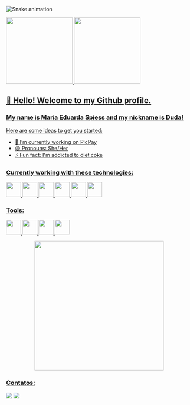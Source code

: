 ![Snake animation](https://github.com/MariaEduardaSpiess/MariaEduardaSpiess/blob/output/github-contribution-grid-snake.svg)

<div>
  <a href="https://github.com/seu-usuário-aqui">
  <img height="180em" src="https://github-readme-stats.vercel.app/api/top-langs/?username=MariaEduardaSpiess&layout=compact&langs_count=7&theme=dracula"/>
  <img height="180em" src="https://github-readme-stats.vercel.app/api?username=MariaEduardaSpiess&show_icons=true&theme=dracula&include_all_commits=true&count_private=true"/>
</div>

## 👋 Hello! Welcome to my Github profile.
### My name is Maria Eduarda Spiess and my nickname is Duda!

Here are some ideas to get you started:

- 🔭 I’m currently working on PicPay
- 😄 Pronouns: She/Her
- ⚡ Fun fact: I'm addicted to diet coke

### Currently working with these technologies:
<img src="https://cdn.jsdelivr.net/gh/devicons/devicon/icons/go/go-original.svg" width="40" height="40"/>&nbsp;<img src="https://cdn.jsdelivr.net/gh/devicons/devicon/icons/amazonwebservices/amazonwebservices-original.svg" width="40" height="40"/>&nbsp;<img src="https://cdn.jsdelivr.net/gh/devicons/devicon/icons/kubernetes/kubernetes-plain.svg" width="40" height="40"/>&nbsp;<img src="https://cdn.jsdelivr.net/gh/devicons/devicon/icons/docker/docker-plain-wordmark.svg" width="40" height="40"/>&nbsp;<img src="https://cdn.jsdelivr.net/gh/devicons/devicon/icons/postgresql/postgresql-original.svg" width="40" height="40"/>&nbsp;<img src="https://cdn.jsdelivr.net/gh/devicons/devicon/icons/apachekafka/apachekafka-original.svg" width="40" height="40"/>

### Tools:
<img src="https://cdn.jsdelivr.net/gh/devicons/devicon/icons/grafana/grafana-original.svg" width="40" height="40"/>&nbsp;<img src="https://cdn.jsdelivr.net/gh/devicons/devicon/icons/intellij/intellij-original.svg" width="40" height="40"/>&nbsp;<img src="https://cdn.jsdelivr.net/gh/devicons/devicon/icons/slack/slack-original.svg" width="40" height="40"/>&nbsp;<img src="https://cdn.jsdelivr.net/gh/devicons/devicon/icons/vscode/vscode-original.svg" width="40" height="40"/>

<p align="center">
  <img src="https://tenor.com/bb4d3.gif" width="350">
</p>

### Contatos:
<div>
  <a href = "mailto:dudaspiess@gmail.com"><img src="https://cdn.jsdelivr.net/gh/devicons/devicon/icons/google/google-original.svg" target="_blank"></a>
  <a href="https://www.linkedin.com/in/maria-eduarda-spiess" target="_blank"><img src="https://cdn.jsdelivr.net/gh/devicons/devicon/icons/linkedin/linkedin-original.svg" target="_blank"></a>   
</div>
